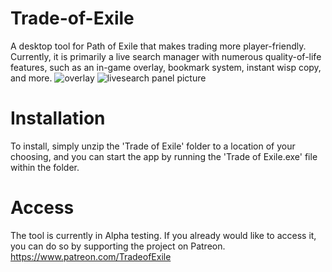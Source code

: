 # Trade-of-Exile
A desktop tool for Path of Exile that makes trading more player-friendly. Currently, it is primarily a live search manager with numerous quality-of-life features, such as an in-game overlay, bookmark system, instant wisp copy, and more.
![overlay](https://user-images.githubusercontent.com/129565402/229520069-944d3c36-f685-48d7-be8a-3f2209d5919a.png)
![livesearch panel picture](https://user-images.githubusercontent.com/129565402/229520081-5682c34b-e730-4c3c-b4d7-a1b1adbd7bdb.png)

# Installation
To install, simply unzip the 'Trade of Exile' folder to a location of your choosing, and you can start the app by running the 'Trade of Exile.exe' file within the folder.

# Access
The tool is currently in Alpha testing. If you already would like to access it, you can do so by supporting the project on Patreon.
https://www.patreon.com/TradeofExile
 

